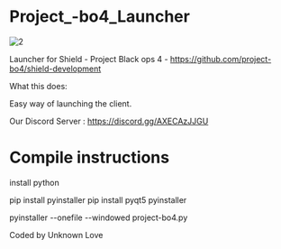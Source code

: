# Project_-bo4_Launcher 

![2](https://github.com/bodnjenie14/Project_-bo4_Launcher/assets/126781031/267ffdd6-9146-4041-96b0-34ffdedc03d8)


Launcher for Shield - Project Black ops 4 -  https://github.com/project-bo4/shield-development

What this does:

Easy way of launching the client.

Our Discord Server : https://discord.gg/AXECAzJJGU

# Compile instructions 
install python 

pip install pyinstaller
pip install pyqt5 pyinstaller

pyinstaller --onefile --windowed project-bo4.py

Coded by Unknown Love
